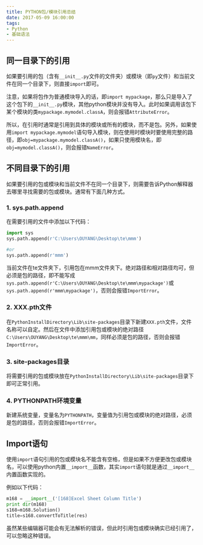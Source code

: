 ```yaml
---
title: PYTHON包/模块引用总结
date: 2017-05-09 16:00:00
tags:
- Python
- 基础语法
---
```


## 同一目录下的引用
如果要引用的包（含有`__init__.py`文件的文件夹）或模块（即`py`文件）和当前文件在同一个目录下，则直接`import`即可。

注意，如果将包作为普通模块导入的话，即`import mypackage`，那么只是导入了这个包下的`__init__.py`模块，其他python模块并没有导入。此时如果调用该包下某个模块的类`mypackage.mymodel.classA`，则会报错`AttributeError`。

所以，在引用时通常是引用到具体的模块或所有的模块，而不是包。另外，如果使用`import mypackage.mymodel`语句导入模块，则在使用时模块时要使用完整的路径，即`obj=mypackage.mymodel.classA()`，如果只使用模块名，即`obj=mymodel.classA()`，则会报错`NameError`。
<!-- more -->

## 不同目录下的引用
如果要引用的包或模块和当前文件不在同一个目录下，则需要告诉Python解释器去哪里寻找需要的包或模块。通常有下面几种方式。

### 1. sys.path.append
在需要引用的文件中添加以下代码：
``` PYTHON
import sys
sys.path.append(r'C:\Users\OUYANG\Desktop\te\mmm')

#or
sys.path.append(r'mmm')
```
当前文件在te文件夹下，引用包在mmm文件夹下。绝对路径和相对路径均可，但必须是包的路径，即不能写成`sys.path.append(r'C:\Users\OUYANG\Desktop\te\mmm\mypackage')`或`sys.path.append(r'mmm\mypackage')`，否则会报错`ImportError`。


### 2. XXX.pth文件
在`PythonInstallDirectory\Lib\site-packages`目录下新建`XXX.pth`文件，文件名称可以自定。然后在文件中添加引用包或模块的绝对路径`C:\Users\OUYANG\Desktop\te\mmm\mm`，同样必须是包的路径，否则会报错`ImportError`。


### 3. site-packages目录
将需要引用的包或模块放在`PythonInstallDirectory\Lib\site-packages`目录下即可正常引用。


### 4. PYTHONPATH环境变量
新建系统变量，变量名为`PYTHONPATH`，变量值为引用包或模块的绝对路径，必须是包的路径，否则会报错`ImportError`。

## Import语句
使用`import`语句引用的包或模块名不能含有空格，但是如果不方便更改包或模块名，可以使用python内置`__import__`函数，其实`import`语句就是通过`__import__`内置函数实现的。

例如以下代码：
``` PYTHON
m168 = __import__('[168]Excel Sheet Column Title')
print dir(m168)
s168=m168.Solution()
title=s168.convertToTitle(res)
```
虽然某些编辑器可能会有无法解析的错误，但此时引用包或模块确实已经引用了，可以忽略这种错误。
